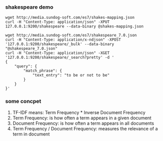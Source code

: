 ### shakespeare demo
```
wget http://media.sundog-soft.com/es7/shakes-mapping.json
curl -H "Content-Type: application/json" -XPUT 127.0.0.1:9200/shakespeare --data-binary @shakes-mapping.json

wget http://media.sundog-soft.com/es7/shakespeare_7.0.json
curl -H "Content-Type: application/x-ndjson" -XPOST '127.0.0.1:9200/shakespeare/_bulk' --data-binary "@shakespeare_7.0.json"
curl -H "Content-Type: application/json" -XGET '127.0.0.1:9200/shakespeare/_search?pretty' -d '
{
    "query": {
        "match_phrase": {
            "text_entry": "to be or not to be"
        }
    }
}' 
```


### some concpet 
1. TF-IDF means: Term Frequency * Inverse Document Frequency
2. Term Frequency: is how often a term appears in a given document
3. Document Frequency: is how often a term appears in all documents 
4. Term Frequency / Document Frequency: measures the relevance of a term in document 

